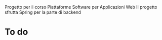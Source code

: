 Progetto per il corso Piattaforme Software per Applicazioni Web
Il progetto sfrutta Spring per la parte di backend
# To do
